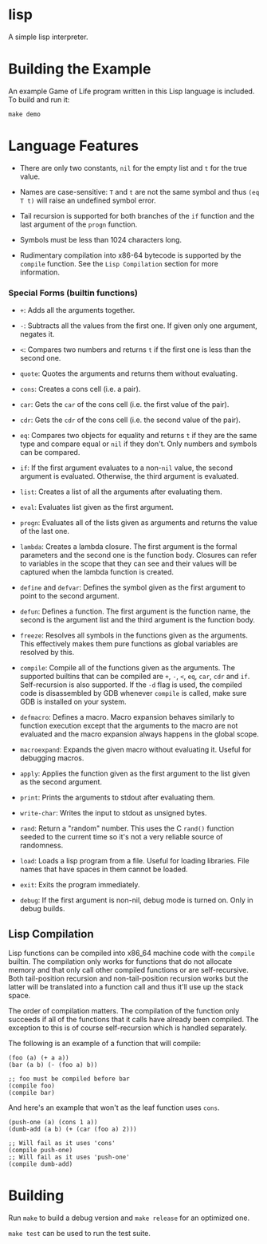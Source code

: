 # lisp

A simple lisp interpreter.

# Building the Example

An example Game of Life program written in this Lisp language is included. To
build and run it:

```
make demo
```

# Language Features

- There are only two constants, `nil` for the empty list and `t` for the true
  value.

- Names are case-sensitive: `T` and `t` are not the same symbol and thus
  `(eq T t)` will raise an undefined symbol error.

- Tail recursion is supported for both branches of the `if` function and
  the last argument of the `progn` function.

- Symbols must be less than 1024 characters long.

- Rudimentary compilation into x86-64 bytecode is supported by the `compile`
  function. See the `Lisp Compilation` section for more information.

### Special Forms (builtin functions)

- `+`: Adds all the arguments together.

- `-`: Subtracts all the values from the first one. If given only one argument,
  negates it.

- `<`: Compares two numbers and returns `t` if the first one is less than the
  second one.

- `quote`: Quotes the arguments and returns them without evaluating.

- `cons`: Creates a cons cell (i.e. a pair).

- `car`: Gets the `car` of the cons cell (i.e. the first value of the pair).

- `cdr`: Gets the `cdr` of the cons cell  (i.e. the second value of the pair).

- `eq`: Compares two objects for equality and returns `t` if they are the same
  type and compare equal or `nil` if they don't. Only numbers and symbols can be
  compared.

- `if`: If the first argument evaluates to a non-`nil` value, the second
  argument is evaluated. Otherwise, the third argument is evaluated.

- `list`: Creates a list of all the arguments after evaluating them.

- `eval`: Evaluates list given as the first argument.

- `progn`: Evaluates all of the lists given as arguments and returns the value of the last one.

- `lambda`: Creates a lambda closure. The first argument is the formal
  parameters and the second one is the function body. Closures can refer to
  variables in the scope that they can see and their values will be captured
  when the lambda function is created.

- `define` and `defvar`: Defines the symbol given as the first argument to point
  to the second argument.

- `defun`: Defines a function. The first argument is the function name, the
  second is the argument list and the third argument is the function body.

- `freeze`: Resolves all symbols in the functions given as the arguments. This
  effectively makes them pure functions as global variables are resolved by
  this.

- `compile`: Compile all of the functions given as the arguments. The supported
  builtins that can be compiled are `+`, `-`, `<`, `eq`, `car`, `cdr` and
  `if`. Self-recursion is also supported. If the `-d` flag is used, the compiled
  code is disassembled by GDB whenever `compile` is called, make sure GDB is
  installed on your system.

- `defmacro`: Defines a macro. Macro expansion behaves similarly to function
  execution except that the arguments to the macro are not evaluated and the
  macro expansion always happens in the global scope.

- `macroexpand`: Expands the given macro without evaluating it. Useful for
  debugging macros.

- `apply`: Applies the function given as the first argument to the list given as
  the second argument.

- `print`: Prints the arguments to stdout after evaluating them.

- `write-char`: Writes the input to stdout as unsigned bytes.

- `rand`: Return a "random" number. This uses the C `rand()` function seeded to
  the current time so it's not a very reliable source of randomness.

- `load`: Loads a lisp program from a file. Useful for loading libraries. File
  names that have spaces in them cannot be loaded.

- `exit`: Exits the program immediately.

- `debug`: If the first argument is non-nil, debug mode is turned on. Only in
  debug builds.

## Lisp Compilation

Lisp functions can be compiled into x86_64 machine code with the `compile`
builtin. The compilation only works for functions that do not allocate memory
and that only call other compiled functions or are self-recursive. Both
tail-position recursion and non-tail-position recursion works but the latter
will be translated into a function call and thus it'll use up the stack space.

The order of compilation matters. The compilation of the function only succeeds
if all of the functions that it calls have already been compiled. The exception
to this is of course self-recursion which is handled separately.

The following is an example of a function that will compile:

```
(foo (a) (+ a a))
(bar (a b) (- (foo a) b))

;; foo must be compiled before bar
(compile foo)
(compile bar)
```

And here's an example that won't as the leaf function uses `cons`.

```
(push-one (a) (cons 1 a))
(dumb-add (a b) (+ (car (foo a) 2)))

;; Will fail as it uses 'cons'
(compile push-one)
;; Will fail as it uses 'push-one'
(compile dumb-add)
```

# Building

Run `make` to build a debug version and `make release` for an optimized
one.

`make test` can be used to run the test suite.
